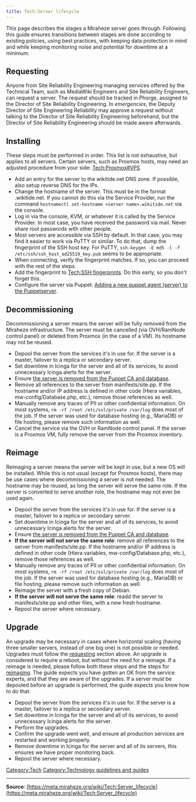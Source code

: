 ```yaml
---
title: Tech:Server lifecycle
---
```


This page describes the stages a Miraheze server goes through. Following this guide ensures transitions between stages are done according to existing policies, using best practices, with keeping data protection in mind and while keeping monitoring noise and potential for downtime at a minimum.

## Requesting 

Anyone from Site Reliability Engineering managing services offered by the Technical Team, such as MediaWiki Engineers and Site Reliability Engineers, can request a server. The request should be tracked in Phorge, assigned to the Director of Site Reliability Engineering. In *emergencies*, the Deputy Director of Site Engineering Reliability may approve a request without talking to the Director of Site Reliability Engineering beforehand, but the Director of Site Reliability Engineering should be made aware afterwards.

## Installing 

These steps must be performed in order. This list is not exhaustive, but applies to all servers. Certain servers, such as Proxmox hosts, may need an adjusted procedure from your side: [Tech:Proxmox#VPS](https://meta.miraheze.org/wiki/Tech:Proxmox#VPS)
* Add an entry for the server to the wikitide.net DNS zone. If possible, also setup reverse DNS for the IPs.
* Change the hostname of the server. This must be in the format <server name>.wikitide.net. If you cannot do this via the Service Provider, run the command `hostnamectl set-hostname <server name>.wikitide.net` via the console.
* Log in via the console, KVM, or whatever it is called by the Service Provider. In most case, you have received the password via mail. Never share root passwords with other people.
* Most servers are accessible via SSH by default. In that case, you may find it easier to work via PuTTY or similar. To do that, dump the fingerprint of the SSH host key. For PuTTY, `ssh-keygen -E md5 -l -f /etc/ssh/ssh_host_ed25519_key.pub` seems to be appropriate.
* When connecting, verify the fingerprint matches. If so, you can proceed with the rest of the steps.
* Add the fingerprint to [Tech:SSH fingerprints](https://meta.miraheze.org/wiki/Tech:SSH_fingerprints). Do this early, so you don't forget this.
* Configure the server via Puppet: [Adding a new puppet agent (server) to the Puppetserver](https://meta.miraheze.org/wiki/Tech:Puppet#Adding_a_new_puppet_agent_.28server.29_to_the_Puppetserver).

## Decommissioning 

Decommissioning a server means the server will be fully removed from the Miraheze infrastructure. The server must be cancelled (via OVH/RamNode control panel) or deleted from Proxmox (in the case of a VM). Its hostname may not be reused.

* Depool the server from the services it's in use for. If the server is a master, failover to a replica or secondary server.
* Set downtime in Icinga for the server and all of its services, to avoid unnecessary Icinga alerts for the server.
* Ensure [the server is removed from the Puppet CA and database](https://meta.miraheze.org/wiki/Tech:Puppet#Removing_puppet_agent_.28server.29_on_the_Puppetserver).
* Remove all references to the server from manifests/site.pp. If the hostname and/or IP address is defined in other code (Hiera variables, mw-config/Database.php, etc.), remove those references as well.
* Manually remove any traces of PII or other confidential information. On most systems, `rm -rf /root /etc/ssl/private /var/log` does most of the job. If the server was used for database hosting (e.g., MariaDB) or file hosting, please remove such information as well.
* Cancel the service via the OVH or RamNode control panel. If the server is a Proxmox VM, fully remove the server from the Proxmox inventory.

## Reimage 

Reimaging a server means the server will be kept in use, but a new OS will be installed. While this is not usual (except for Proxmox hosts), there may be use cases where decommissioning a server is not needed. The hostname may be reused, as long the server will serve the same role. If the server is converted to serve another role, the hostname may not ever be used again.

* Depool the server from the services it's in use for. If the server is a master, failover to a replica or secondary server.
* Set downtime in Icinga for the server and all of its services, to avoid unnecessary Icinga alerts for the server.
* Ensure [the server is removed from the Puppet CA and database](https://meta.miraheze.org/wiki/Tech:Puppet#Removing_puppet_agent_.28server.29_on_the_Puppetserver).
* **If the server will not serve the same role**: remove all references to the server from manifests/site.pp. If the hostname and/or IP address is defined in other code (Hiera variables, mw-config/Database.php, etc.), remove those references as well.
* Manually remove any traces of PII or other confidential information. On most systems, `rm -rf /root /etc/ssl/private /var/log` does most of the job. If the server was used for database hosting (e.g., MariaDB) or file hosting, please remove such information as well.
* Reimage the server with a fresh copy of Debian.
* **If the server will not serve the same role**: readd the server to manifests/site.pp and other files, with a new fresh hostname.
* Repool the server where necessary.

## Upgrade 

An upgrade may be necessary in cases where horizontal scaling (having three smaller servers, instead of one big one) is not possible or needed. Upgrades must follow the [requesting](#requesting) section above. An upgrade is considered to require a reboot, but without the need for a reimage. If a reimage is needed, please follow both these steps and the steps for [reimaging](#reimage). The guide expects you have gotten an OK from the service experts, and that they are aware of the upgrades. If a server must be depooled before an upgrade is performed, the guide expects you know how to do that.

* Depool the server from the services it's in use for. If the server is a master, failover to a replica or secondary server.
* Set downtime in Icinga for the server and all of its services, to avoid unnecessary Icinga alerts for the server.
* Perform the upgrades.
* Confirm the upgrade went well, and ensure all production services are restarted and working properly.
* Remove downtime in Icinga for the server and all of its servers, this ensures we have proper monitoring back.
* Repool the server where necessary.

[Category:Tech](https://meta.miraheze.org/wiki/Category:Tech)
[Category:Technology guidelines and guides](https://meta.miraheze.org/wiki/Category:Technology_guidelines_and_guides)

----
**Source**: [https://meta.miraheze.org/wiki/Tech:Server_lifecycle](https://meta.miraheze.org/wiki/Tech:Server_lifecycle)